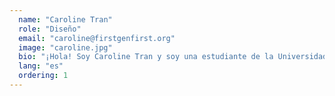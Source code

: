 ```yaml
---
  name: "Caroline Tran"
  role: "Diseño"
  email: "caroline@firstgenfirst.org"
  image: "caroline.jpg"
  bio: "¡Hola! Soy Caroline Tran y soy una estudiante de la Universidad de Stanford de Seattle, WA. Como estudiante universitaria de primera generación, me he sumergido de lleno en cada nueva experiencia, así que sé lo que se siente estar abrumado y perdido. Me uní a FGF con la esperanza de ayudar a otros estudiantes de primera generación a navegar la transición de la escuela secundaria a la universidad mientras usaba mi pasión por la tutoría y el arte."
  lang: "es"
  ordering: 1
---
```

